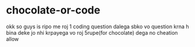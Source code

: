 # chocolate-or-code
okk so guys is ripo me roj 1 coding question dalega 
sbko vo question krna h bina deke jo nhi krpayega vo roj 5rupe(for chocolate) dega
no cheation allow
